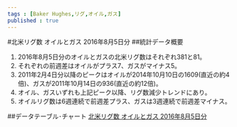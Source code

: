 ```yaml
--- 
tags : [Baker Hughes,リグ,オイル,ガス] 
published : true
---
```

#北米リグ数 オイルとガス 2016年8月5日分 
##統計データ概要
1. 2016年8月5日分のオイルとガスの北米リグ数はそれぞれ381と81。
1. それぞれの前週差はオイルがプラス7、ガスがマイナス5。
1. 2011年2月4日分以降のピークはオイルが2014年10月10日の1609(直近の約4倍)、ガスが2011年10月14日の936(直近の約12倍)。
1. オイル、ガスいずれも上記ピーク以降、リグ数減少トレンドにあり。
1. オイルリグ数は6週連続で前週差プラス、ガスは3週連続で前週差マイナス。

##データテーブル･チャート
[北米リグ数 オイルとガス 2016年8月5日分](http://knowledgevault.saecanet.com/charts/am-consulting.co.jp-2016-08-08-02-14-44.html)